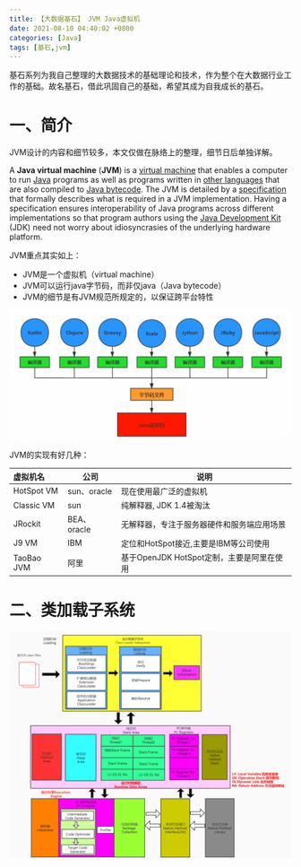 ```yaml
---
title: 【大数据基石】 JVM Java虚拟机
date: 2021-08-10 04:40:02 +0800
categories: [Java]
tags: [基石,jvm]
---
```

基石系列为我自己整理的大数据技术的基础理论和技术，作为整个在大数据行业工作的基础。故名基石，借此巩固自己的基础，希望其成为自我成长的基石。

# 一、简介
JVM设计的内容和细节较多，本文仅做在脉络上的整理，细节日后单独详解。

A **Java virtual machine** (**JVM**) is a [virtual machine](https://en.wikipedia.org/wiki/Virtual_machine) that enables a computer to run [Java](https://en.wikipedia.org/wiki/Java_(software_platform)) programs as well as programs written in [other languages](https://en.wikipedia.org/wiki/List_of_JVM_languages) that are also compiled to [Java bytecode](https://en.wikipedia.org/wiki/Java_bytecode). The JVM is detailed by a [specification](https://en.wikipedia.org/wiki/Specification_(technical_standard)) that formally describes what is required in a JVM implementation. Having a specification ensures interoperability of Java programs across different implementations so that program authors using the [Java Development Kit](https://en.wikipedia.org/wiki/Java_Development_Kit) (JDK) need not worry about idiosyncrasies of the underlying hardware platform.

JVM重点其实如上：

* JVM是一个虚拟机（virtual machine）
* JVM可以运行java字节码，而非仅java（Java bytecode）
* JVM的细节是有JVM规范所规定的，以保证跨平台特性

![JVM 跨平台](assets/img/posts_img/jvm_kpt.png)

JVM的实现有好几种：

| 虚拟机名   | 公司        | 说明                                       |
| :--------- | ----------- | ------------------------------------------ |
| HotSpot VM | sun、oracle | 现在使用最广泛的虚拟机                     |
| Classic VM | sun         | 纯解释器, JDK 1.4被淘汰                    |
| JRockit    | BEA、oracle | 无解释器，专注于服务器硬件和服务端应用场景 |
| J9 VM      | IBM         | 定位和HotSpot接近,主要是IBM等公司使用      |
| TaoBao JVM | 阿里        | 基于OpenJDK HotSpot定制，主要是阿里在使用  |

# 二、类加载子系统

![JVM 类加载](assets/img/posts_img/jvm_ljz.png)


